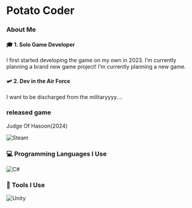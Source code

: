 # Potato Coder

### About Me


#### 🎓 1. Solo Game Developer  
I first started developing the game on my own in 2023.
I’m currently planning a brand new game project! I’m currently planning a new game.


#### 🛩️ 2. Dev in the Air Force  
I want to be discharged from the militaryyyy....



### released game
Judge Of Hasoon(2024)

![Steam](https://img.shields.io/badge/steam-%23000000.svg?style=for-the-badge&logo=steam&logoColor=white)



### 💻 Programming Languages I Use

![C#](https://img.shields.io/badge/C%23-239120.svg?&style=for-the-badge&logo=c-sharp&logoColor=white)



### 🔧 Tools I Use

![Unity](https://img.shields.io/badge/unity-%23000000.svg?style=for-the-badge&logo=unity&logoColor=white)

